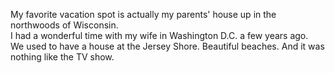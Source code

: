 My favorite vacation spot is actually my parents' house up in the northwoods of Wisconsin. <br>
I had a wonderful time with my wife in Washington D.C. a few years ago.<br>
We used to have a house at the Jersey Shore. Beautiful beaches. And it was nothing like the TV show.
